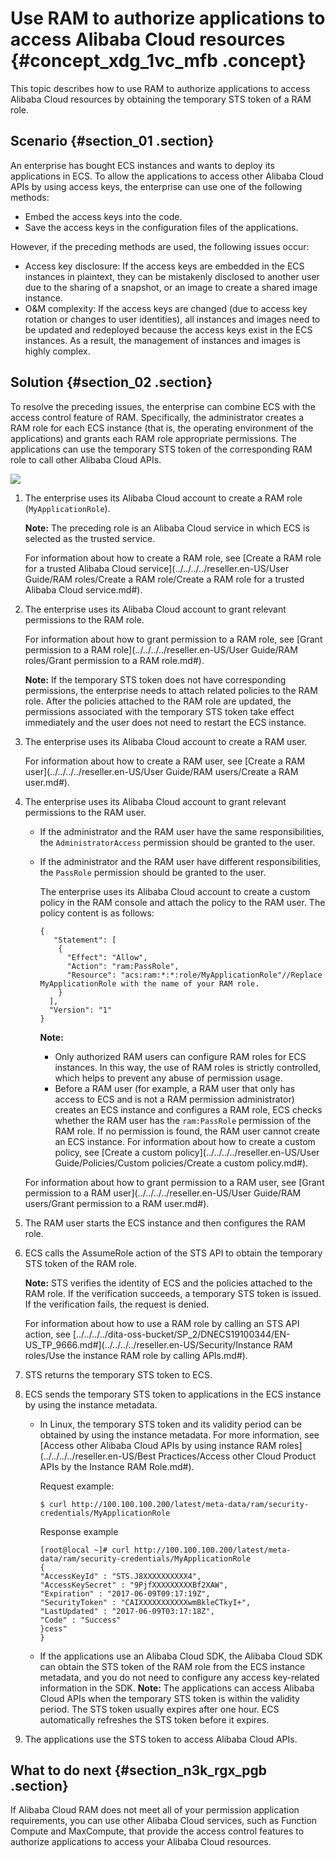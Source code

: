 # Use RAM to authorize applications to access Alibaba Cloud resources {#concept_xdg_1vc_mfb .concept}

This topic describes how to use RAM to authorize applications to access Alibaba Cloud resources by obtaining the temporary STS token of a RAM role.

## Scenario {#section_01 .section}

An enterprise has bought ECS instances and wants to deploy its applications in ECS. To allow the applications to access other Alibaba Cloud APIs by using access keys, the enterprise can use one of the following methods:

-   Embed the access keys into the code.
-   Save the access keys in the configuration files of the applications.

However, if the preceding methods are used, the following issues occur:

-   Access key disclosure: If the access keys are embedded in the ECS instances in plaintext, they can be mistakenly disclosed to another user due to the sharing of a snapshot, or an image to create a shared image instance.
-   O&M complexity: If the access keys are changed \(due to access key rotation or changes to user identities\), all instances and images need to be updated and redeployed because the access keys exist in the ECS instances. As a result, the management of instances and images is highly complex.

## Solution {#section_02 .section}

To resolve the preceding issues, the enterprise can combine ECS with the access control feature of RAM. Specifically, the administrator creates a RAM role for each ECS instance \(that is, the operating environment of the applications\) and grants each RAM role appropriate permissions. The applications can use the temporary STS token of the corresponding RAM role to call other Alibaba Cloud APIs.

![](http://static-aliyun-doc.oss-cn-hangzhou.aliyuncs.com/assets/img/23777/156586366214410_en-US.png)

1.  The enterprise uses its Alibaba Cloud account to create a RAM role \(`MyApplicationRole`\).

    **Note:** The preceding role is an Alibaba Cloud service in which ECS is selected as the trusted service.

    For information about how to create a RAM role, see [Create a RAM role for a trusted Alibaba Cloud service](../../../../reseller.en-US/User Guide/RAM roles/Create a RAM role/Create a RAM role for a trusted Alibaba Cloud service.md#).

2.  The enterprise uses its Alibaba Cloud account to grant relevant permissions to the RAM role.

    For information about how to grant permission to a RAM role, see [Grant permission to a RAM role](../../../../reseller.en-US/User Guide/RAM roles/Grant permission to a RAM role.md#).

    **Note:** If the temporary STS token does not have corresponding permissions, the enterprise needs to attach related policies to the RAM role. After the policies attached to the RAM role are updated, the permissions associated with the temporary STS token take effect immediately and the user does not need to restart the ECS instance.

3.  The enterprise uses its Alibaba Cloud account to create a RAM user.

    For information about how to create a RAM user, see [Create a RAM user](../../../../reseller.en-US/User Guide/RAM users/Create a RAM user.md#).

4.  The enterprise uses its Alibaba Cloud account to grant relevant permissions to the RAM user.

    -   If the administrator and the RAM user have the same responsibilities, the `AdministratorAccess` permission should be granted to the user.
    -   If the administrator and the RAM user have different responsibilities, the `PassRole` permission should be granted to the user.

        The enterprise uses its Alibaba Cloud account to create a custom policy in the RAM console and attach the policy to the RAM user. The policy content is as follows:

        ``` {#codeblock_srz_5i6_mpu}
        {
           "Statement": [
            {
              "Effect": "Allow",
              "Action": "ram:PassRole",
              "Resource": "acs:ram:*:*:role/MyApplicationRole"//Replace MyApplicationRole with the name of your RAM role.
            }
          ],
          "Version": "1"
        }                
        ```

        **Note:** 

        -   Only authorized RAM users can configure RAM roles for ECS instances. In this way, the use of RAM roles is strictly controlled, which helps to prevent any abuse of permission usage.
        -   Before a RAM user \(for example, a RAM user that only has access to ECS and is not a RAM permission administrator\) creates an ECS instance and configures a RAM role, ECS checks whether the RAM user has the `ram:PassRole` permission of the RAM role. If no permission is found, the RAM user cannot create an ECS instance.
    For information about how to create a custom policy, see [Create a custom policy](../../../../reseller.en-US/User Guide/Policies/Custom policies/Create a custom policy.md#).

    For information about how to grant permission to a RAM user, see [Grant permission to a RAM user](../../../../reseller.en-US/User Guide/RAM users/Grant permission to a RAM user.md#).

5.  The RAM user starts the ECS instance and then configures the RAM role.
6.  ECS calls the AssumeRole action of the STS API to obtain the temporary STS token of the RAM role.

    **Note:** STS verifies the identity of ECS and the policies attached to the RAM role. If the verification succeeds, a temporary STS token is issued. If the verification fails, the request is denied.

    For information about how to use a RAM role by calling an STS API action, see [../../../../dita-oss-bucket/SP\_2/DNECS19100344/EN-US\_TP\_9666.md\#](../../../../reseller.en-US/Security/Instance RAM roles/Use the instance RAM role by calling APIs.md#).

7.  STS returns the temporary STS token to ECS.
8.  ECS sends the temporary STS token to applications in the ECS instance by using the instance metadata.

    -   In Linux, the temporary STS token and its validity period can be obtained by using the instance metadata. For more information, see [Access other Alibaba Cloud APIs by using instance RAM roles](../../../../reseller.en-US/Best Practices/Access other Cloud Product APIs by the Instance RAM Role.md#).

        Request example:

        ``` {#codeblock_f3j_2uh_9xw}
        $ curl http://100.100.100.200/latest/meta-data/ram/security-credentials/MyApplicationRole
        ```

        Response example

        ``` {#codeblock_7ai_75w_sg6}
        [root@local ~]# curl http://100.100.100.200/latest/meta-data/ram/security-credentials/MyApplicationRole
        {
        "AccessKeyId" : "STS.J8XXXXXXXXXX4",
        "AccessKeySecret" : "9PjfXXXXXXXXXBf2XAW",
        "Expiration" : "2017-06-09T09:17:19Z",
        "SecurityToken" : "CAIXXXXXXXXXXXwmBkleCTkyI+",
        "LastUpdated" : "2017-06-09T03:17:18Z",
        "Code" : "Success"
        }cess"
        }
        ```

    -   If the applications use an Alibaba Cloud SDK, the Alibaba Cloud SDK can obtain the STS token of the RAM role from the ECS instance metadata, and you do not need to configure any access key-related information in the SDK.
    **Note:** The applications can access Alibaba Cloud APIs when the temporary STS token is within the validity period. The STS token usually expires after one hour. ECS automatically refreshes the STS token before it expires.

9.  The applications use the STS token to access Alibaba Cloud APIs.

## What to do next {#section_n3k_rgx_pgb .section}

If Alibaba Cloud RAM does not meet all of your permission application requirements, you can use other Alibaba Cloud services, such as Function Compute and MaxCompute, that provide the access control features to authorize applications to access your Alibaba Cloud resources.

